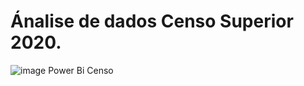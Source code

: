 # Ánalise de dados Censo Superior 2020.

![image](https://user-images.githubusercontent.com/104597019/210840985-cca840dc-1b28-4b29-9f85-56d1160c3fd5.png)
Power Bi Censo
